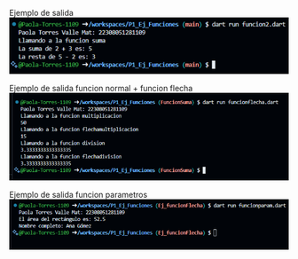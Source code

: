 Ejemplo de salida 
![alt text](image.png)

Ejemplo de salida funcion normal + funcion flecha
![alt text](image-1.png)

Ejemplo de salida funcion parametros
![alt text](image-2.png)
